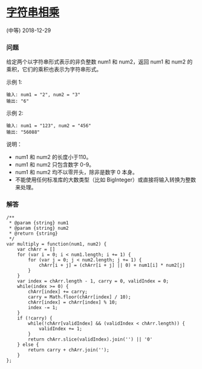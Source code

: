 # [字符串相乘](https://leetcode-cn.com/problems/multiply-strings)
(中等) 2018-12-29

### 问题

给定两个以字符串形式表示的非负整数 num1 和 num2，返回 num1 和 num2 的乘积，它们的乘积也表示为字符串形式。

示例 1:

```
输入: num1 = "2", num2 = "3"
输出: "6"
```
示例 2:

```
输入: num1 = "123", num2 = "456"
输出: "56088"
```
说明：

* num1 和 num2 的长度小于110。
* num1 和 num2 只包含数字 0-9。
* num1 和 num2 均不以零开头，除非是数字 0 本身。
* 不能使用任何标准库的大数类型（比如 BigInteger）或直接将输入转换为整数来处理。

### 解答

```
/**
 * @param {string} num1
 * @param {string} num2
 * @return {string}
 */
var multiply = function(num1, num2) {
    var chArr = []
    for (var i = 0; i < num1.length; i += 1) {
        for (var j = 0; j < num2.length; j += 1) {
            chArr[i + j] = (chArr[i + j] || 0) + num1[i] * num2[j]
        }
    }
    var index = chArr.length - 1, carry = 0, validIndex = 0;
    while(index >= 0) {
        chArr[index] += carry;
        carry = Math.floor(chArr[index] / 10);
        chArr[index] = chArr[index] % 10;
        index -= 1;
    }
    if (!carry) {
        while(!chArr[validIndex] && (validIndex < chArr.length)) {
            validIndex += 1;
        }
        return chArr.slice(validIndex).join('') || '0'
    } else {
        return carry + chArr.join('');
    }
};
```